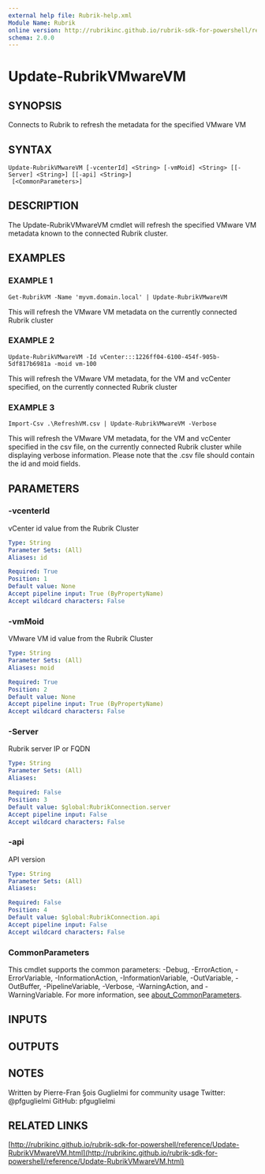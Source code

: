 ```yaml
---
external help file: Rubrik-help.xml
Module Name: Rubrik
online version: http://rubrikinc.github.io/rubrik-sdk-for-powershell/reference/Update-RubrikVMwareVM.html
schema: 2.0.0
---
```


# Update-RubrikVMwareVM

## SYNOPSIS
Connects to Rubrik to refresh the metadata for the specified VMware VM

## SYNTAX

```
Update-RubrikVMwareVM [-vcenterId] <String> [-vmMoid] <String> [[-Server] <String>] [[-api] <String>]
 [<CommonParameters>]
```

## DESCRIPTION
The Update-RubrikVMwareVM cmdlet will refresh the specified VMware VM metadata known to the connected Rubrik cluster.

## EXAMPLES

### EXAMPLE 1
```
Get-RubrikVM -Name 'myvm.domain.local' | Update-RubrikVMwareVM
```

This will refresh the VMware VM metadata on the currently connected Rubrik cluster

### EXAMPLE 2
```
Update-RubrikVMwareVM -Id vCenter:::1226ff04-6100-454f-905b-5df817b6981a -moid vm-100
```

This will refresh the VMware VM metadata, for the VM and vcCenter specified, on the currently connected Rubrik cluster

### EXAMPLE 3
```
Import-Csv .\RefreshVM.csv | Update-RubrikVMwareVM -Verbose
```

This will refresh the VMware VM metadata, for the VM and vcCenter specified in the csv file, on the currently connected Rubrik cluster while displaying verbose information.
Please note that the .csv file should contain the id and moid fields.

## PARAMETERS

### -vcenterId
vCenter id value from the Rubrik Cluster

```yaml
Type: String
Parameter Sets: (All)
Aliases: id

Required: True
Position: 1
Default value: None
Accept pipeline input: True (ByPropertyName)
Accept wildcard characters: False
```

### -vmMoid
VMware VM id value from the Rubrik Cluster

```yaml
Type: String
Parameter Sets: (All)
Aliases: moid

Required: True
Position: 2
Default value: None
Accept pipeline input: True (ByPropertyName)
Accept wildcard characters: False
```

### -Server
Rubrik server IP or FQDN

```yaml
Type: String
Parameter Sets: (All)
Aliases:

Required: False
Position: 3
Default value: $global:RubrikConnection.server
Accept pipeline input: False
Accept wildcard characters: False
```

### -api
API version

```yaml
Type: String
Parameter Sets: (All)
Aliases:

Required: False
Position: 4
Default value: $global:RubrikConnection.api
Accept pipeline input: False
Accept wildcard characters: False
```

### CommonParameters
This cmdlet supports the common parameters: -Debug, -ErrorAction, -ErrorVariable, -InformationAction, -InformationVariable, -OutVariable, -OutBuffer, -PipelineVariable, -Verbose, -WarningAction, and -WarningVariable. For more information, see [about_CommonParameters](http://go.microsoft.com/fwlink/?LinkID=113216).

## INPUTS

## OUTPUTS

## NOTES
Written by Pierre-Fran §ois Guglielmi for community usage
Twitter: @pfguglielmi
GitHub: pfguglielmi

## RELATED LINKS

[http://rubrikinc.github.io/rubrik-sdk-for-powershell/reference/Update-RubrikVMwareVM.html](http://rubrikinc.github.io/rubrik-sdk-for-powershell/reference/Update-RubrikVMwareVM.html)

